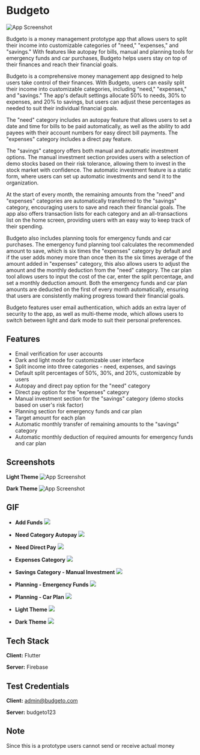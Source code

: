 
# Budgeto
![App Screenshot](https://github.com/tejasbadone/budgeto/blob/main/assets/images/screenshots/header.png?raw=true)

Budgeto is a money management prototype app that allows users to split their income into customizable categories of "need," "expenses," and "savings." With features like autopay for bills, manual and planning tools for emergency funds and car purchases, Budgeto helps users stay on top of their finances and reach their financial goals.

Budgeto is a comprehensive money management app designed to help users take control of their finances. With Budgeto, users can easily split their income into customizable categories, including "need," "expenses," and "savings." The app's default settings allocate 50% to needs, 30% to expenses, and 20% to savings, but users can adjust these percentages as needed to suit their individual financial goals.

The "need" category includes an autopay feature that allows users to set a date and time for bills to be paid automatically, as well as the ability to add payees with their account numbers for easy direct bill payments. The "expenses" category includes a direct pay feature.

The "savings" category offers both manual and automatic investment options. The manual investment section provides users with a selection of demo stocks based on their risk tolerance, allowing them to invest in the stock market with confidence. The automatic investment feature is a static form, where users can set up automatic investments and send it to the organization.

At the start of every month, the remaining amounts from the "need" and "expenses" categories are automatically transferred to the "savings" category, encouraging users to save and reach their financial goals. The app also offers transaction lists for each category and an all-transactions list on the home screen, providing users with an easy way to keep track of their spending.

Budgeto also includes planning tools for emergency funds and car purchases. The emergency fund planning tool calculates the recommended amount to save, which is six times the "expenses" category by default and if the user adds money more than once then its the six times average of the amount added in "expenses" category, this also allows users to adjust the amount and the monthly deduction from the "need" category. The car plan tool allows users to input the cost of the car, enter the split percentage, and set a monthly deduction amount. Both the emergency funds and car plan amounts are deducted on the first of every month automatically, ensuring that users are consistently making progress toward their financial goals.

Budgeto features user email authentication, which adds an extra layer of security to the app, as well as multi-theme mode, which allows users to switch between light and dark mode to suit their personal preferences.


## Features

- Email verification for user accounts
- Dark and light mode for customizable user interface
- Split income into three categories - need, expenses, and savings
- Default split percentages of 50%, 30%, and 20%, customizable by users
- Autopay and direct pay option for the "need" category
- Direct pay option for the "expenses" category
- Manual investment section for the "savings" category (demo stocks based on user's risk factor)
- Planning section for emergency funds and car plan
- Target amount for each plan
- Automatic monthly transfer of remaining amounts to the "savings" category
- Automatic monthly deduction of required amounts for emergency funds and car plan



## Screenshots

**Light Theme**
![App Screenshot](https://github.com/tejasbadone/budgeto/blob/main/assets/images/screenshots/budgeto_light.png?raw=true)

**Dark Theme**
![App Screenshot](https://github.com/tejasbadone/budgeto/blob/main/assets/images/screenshots/budgeto_dark.png?raw=true)






## GIF

- **Add Funds**
![](https://github.com/tejasbadone/budgeto/blob/main/assets/images/screenshots/gifs/add%20funds.gif?raw=true)

- **Need Category Autopay**
![](https://github.com/tejasbadone/budgeto/blob/main/assets/images/screenshots/gifs/need%20autopay.gif?raw=true)

- **Need Direct Pay**
![](https://github.com/tejasbadone/budgeto/blob/main/assets/images/screenshots/gifs/need%20pay.gif?raw=true)

- **Expenses Category**
![](https://github.com/tejasbadone/budgeto/blob/main/assets/images/screenshots/gifs/expenses%20pay.gif?raw=true)

- **Savings Category - Manual Investment**
![](https://github.com/tejasbadone/budgeto/blob/main/assets/images/screenshots/gifs/savings%20-%20manual%20investment.gif?raw=true)

- **Planning - Emergency Funds**
![](https://github.com/tejasbadone/budgeto/blob/main/assets/images/screenshots/gifs/planning%20-%20emergency%20funds.gif?raw=true)

- **Planning - Car Plan**
![](https://github.com/tejasbadone/budgeto/blob/main/assets/images/screenshots/gifs/planning%20-%20car%20plan.gif?raw=true)

- **Light Theme**
![](https://github.com/tejasbadone/budgeto/blob/main/assets/images/screenshots/gifs/light%20theme.gif?raw=true)

- **Dark Theme**
![](https://github.com/tejasbadone/budgeto/blob/main/assets/images/screenshots/gifs/dark%20theme.gif?raw=true)




## Tech Stack

**Client:** Flutter

**Server:** Firebase


## Test Credentials
**Client:** admin@budgeto.com

**Server:** budgeto123
## Note
Since this is a prototype users cannot send or receive actual money
